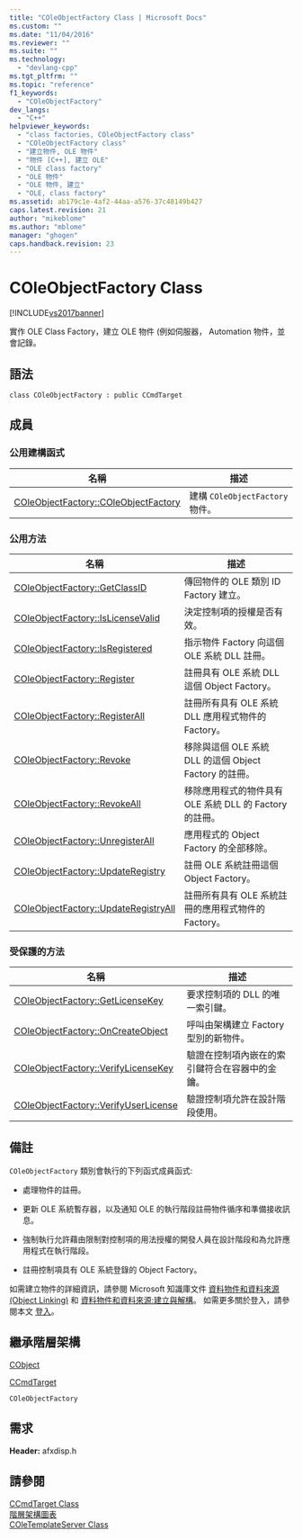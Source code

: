 ```yaml
---
title: "COleObjectFactory Class | Microsoft Docs"
ms.custom: ""
ms.date: "11/04/2016"
ms.reviewer: ""
ms.suite: ""
ms.technology: 
  - "devlang-cpp"
ms.tgt_pltfrm: ""
ms.topic: "reference"
f1_keywords: 
  - "COleObjectFactory"
dev_langs: 
  - "C++"
helpviewer_keywords: 
  - "class factories, COleObjectFactory class"
  - "COleObjectFactory class"
  - "建立物件, OLE 物件"
  - "物件 [C++], 建立 OLE"
  - "OLE class factory"
  - "OLE 物件"
  - "OLE 物件, 建立"
  - "OLE, class factory"
ms.assetid: ab179c1e-4af2-44aa-a576-37c48149b427
caps.latest.revision: 21
author: "mikeblome"
ms.author: "mblome"
manager: "ghogen"
caps.handback.revision: 23
---
```

# COleObjectFactory Class
[!INCLUDE[vs2017banner](../../assembler/inline/includes/vs2017banner.md)]

實作 OLE Class Factory，建立 OLE 物件 \(例如伺服器， Automation 物件，並會記錄。  
  
## 語法  
  
```  
class COleObjectFactory : public CCmdTarget  
```  
  
## 成員  
  
### 公用建構函式  
  
|名稱|描述|  
|--------|--------|  
|[COleObjectFactory::COleObjectFactory](../Topic/COleObjectFactory::COleObjectFactory.md)|建構 `COleObjectFactory` 物件。|  
  
### 公用方法  
  
|名稱|描述|  
|--------|--------|  
|[COleObjectFactory::GetClassID](../Topic/COleObjectFactory::GetClassID.md)|傳回物件的 OLE 類別 ID Factory 建立。|  
|[COleObjectFactory::IsLicenseValid](../Topic/COleObjectFactory::IsLicenseValid.md)|決定控制項的授權是否有效。|  
|[COleObjectFactory::IsRegistered](../Topic/COleObjectFactory::IsRegistered.md)|指示物件 Factory 向這個 OLE 系統 DLL 註冊。|  
|[COleObjectFactory::Register](../Topic/COleObjectFactory::Register.md)|註冊具有 OLE 系統 DLL 這個 Object Factory。|  
|[COleObjectFactory::RegisterAll](../Topic/COleObjectFactory::RegisterAll.md)|註冊所有具有 OLE 系統 DLL 應用程式物件的 Factory。|  
|[COleObjectFactory::Revoke](../Topic/COleObjectFactory::Revoke.md)|移除與這個 OLE 系統 DLL 的這個 Object Factory 的註冊。|  
|[COleObjectFactory::RevokeAll](../Topic/COleObjectFactory::RevokeAll.md)|移除應用程式的物件具有 OLE 系統 DLL 的 Factory 的註冊。|  
|[COleObjectFactory::UnregisterAll](../Topic/COleObjectFactory::UnregisterAll.md)|應用程式的 Object Factory 的全部移除。|  
|[COleObjectFactory::UpdateRegistry](../Topic/COleObjectFactory::UpdateRegistry.md)|註冊 OLE 系統註冊這個 Object Factory。|  
|[COleObjectFactory::UpdateRegistryAll](../Topic/COleObjectFactory::UpdateRegistryAll.md)|註冊所有具有 OLE 系統註冊的應用程式物件的 Factory。|  
  
### 受保護的方法  
  
|名稱|描述|  
|--------|--------|  
|[COleObjectFactory::GetLicenseKey](../Topic/COleObjectFactory::GetLicenseKey.md)|要求控制項的 DLL 的唯一索引鍵。|  
|[COleObjectFactory::OnCreateObject](../Topic/COleObjectFactory::OnCreateObject.md)|呼叫由架構建立 Factory 型別的新物件。|  
|[COleObjectFactory::VerifyLicenseKey](../Topic/COleObjectFactory::VerifyLicenseKey.md)|驗證在控制項內嵌在的索引鍵符合在容器中的金鑰。|  
|[COleObjectFactory::VerifyUserLicense](../Topic/COleObjectFactory::VerifyUserLicense.md)|驗證控制項允許在設計階段使用。|  
  
## 備註  
 `COleObjectFactory` 類別會執行的下列函式成員函式:  
  
-   處理物件的註冊。  
  
-   更新 OLE 系統暫存器，以及通知 OLE 的執行階段註冊物件循序和準備接收訊息。  
  
-   強制執行允許藉由限制對控制項的用法授權的開發人員在設計階段和為允許應用程式在執行階段。  
  
-   註冊控制項具有 OLE 系統登錄的 Object Factory。  
  
 如需建立物件的詳細資訊，請參閱 Microsoft 知識庫文件 [資料物件和資料來源 \(Object Linking\)](../../mfc/data-objects-and-data-sources-ole.md) 和 [資料物件和資料來源:建立與解構](../../mfc/data-objects-and-data-sources-creation-and-destruction.md)。  如需更多關於登入，請參閱本文 [登入](../../mfc/registration.md)。  
  
## 繼承階層架構  
 [CObject](../../mfc/reference/cobject-class.md)  
  
 [CCmdTarget](../../mfc/reference/ccmdtarget-class.md)  
  
 `COleObjectFactory`  
  
## 需求  
 **Header:** afxdisp.h  
  
## 請參閱  
 [CCmdTarget Class](../../mfc/reference/ccmdtarget-class.md)   
 [階層架構圖表](../../mfc/hierarchy-chart.md)   
 [COleTemplateServer Class](../../mfc/reference/coletemplateserver-class.md)